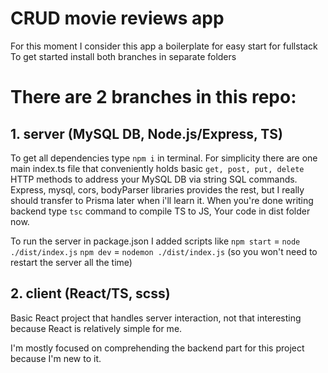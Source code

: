 # CRUD movie reviews app 

For this moment I consider this app a boilerplate for easy start for fullstack
To get started install both branches in separate folders


# There are 2 branches in this repo:
## 1. server (MySQL DB, Node.js/Express, TS)
To get all dependencies type ```npm i``` in terminal. For simplicity there are one main index.ts file that conveniently holds basic ```get, post, put, delete``` HTTP methods to address your MySQL DB via string SQL commands. 
Express, mysql, cors, bodyParser libraries provides the rest, but I really should transfer to Prisma later when i'll learn it. When you're done writing backend type ```tsc``` command to compile TS to JS, Your code in dist folder now.

To run the server in package.json I added scripts like 
```npm start``` = ```node ./dist/index.js```
```npm dev``` = ```nodemon ./dist/index.js``` (so you won't need to restart the server all the time)

## 2. client (React/TS, scss)
Basic React project that handles server interaction, not that interesting because React is relatively simple for me. 

I'm mostly focused on comprehending the backend part for this project because I'm new to it.